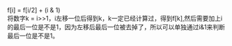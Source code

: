 f[i] = f[i/2] + (i & 1)  
将数字k = i>>1，i左移一位后得到k，k一定已经计算过，得到f[k],然后需要加上i的最后一位是不是1，因为左移后最后一位被去掉了，所以可以单独通过i&1来判断最后一位是不是1。